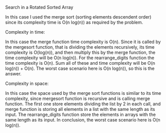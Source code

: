 Search in a Rotated Sorted Array

In this case I used the merge sort (sorting elements descendent order) since its complexity time is O(n log(n)) as required by the problem.

Complexity in time:

In this case the merge function time complexity is O(n). Since it is called by the mergesort function, that is dividing the elements recursively, its time complexity is O(log(n)), and then multiply this by the merge function, the time complexity will be O(n log(n)). For the rearrange_digits function the time complexity is O(n). Sum all of these and time complexity will be O(n log(n)) + O(n). The worst case scenario here is O(n log(n)), so this is the answer.

Complexity in space:

In this case the space used by the merge sort functions is similar to its time complexity, since mergesort function is recursive and is calling merge function. The first one store elements dividing the list by 2 in each call, and merge function is storing all elements in a list with the same length as its input. The rearrange_digits function store the elements in arrays with the same length as its input. In conclusion, the worst case scenario here is O(n log(n)).
